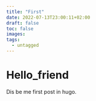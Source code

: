```yaml
---
title: "First"
date: 2022-07-13T23:00:11+02:00
draft: false
toc: false
images:
tags:
  - untagged
---
```


# Hello_friend

Dis be me first post in hugo.
